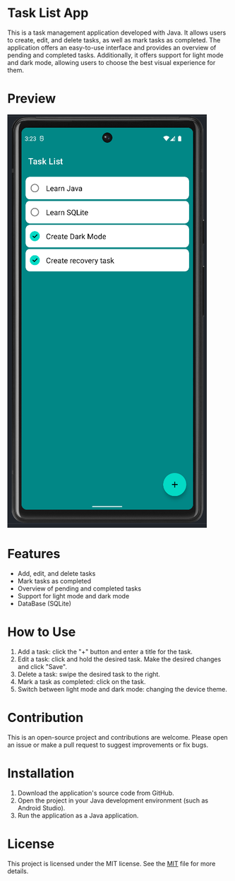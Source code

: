 # Task List App
This is a task management application developed with Java. It allows users to create, edit, and delete tasks, as well as mark tasks as completed. The application offers an easy-to-use interface and provides an overview of pending and completed tasks. Additionally, it offers support for light mode and dark mode, allowing users to choose the best visual experience for them.

# Preview
![App print](./actives/preview.png)

# Features
- Add, edit, and delete tasks
- Mark tasks as completed
- Overview of pending and completed tasks
- Support for light mode and dark mode
- DataBase (SQLite)

# How to Use
1. Add a task: click the "+" button and enter a title for the task.
2. Edit a task: click and hold the desired task. Make the desired changes and click "Save".
3. Delete a task: swipe the desired task to the right.
4. Mark a task as completed: click on the task.
6. Switch between light mode and dark mode: changing the device theme.

# Contribution
This is an open-source project and contributions are welcome. Please open an issue or make a pull request to suggest improvements or fix bugs.

# Installation
1. Download the application's source code from GitHub.
2. Open the project in your Java development environment (such as Android Studio).
3. Run the application as a Java application.

# License
This project is licensed under the MIT license. See the [MIT](https://choosealicense.com/licenses/mit/) file for more details.